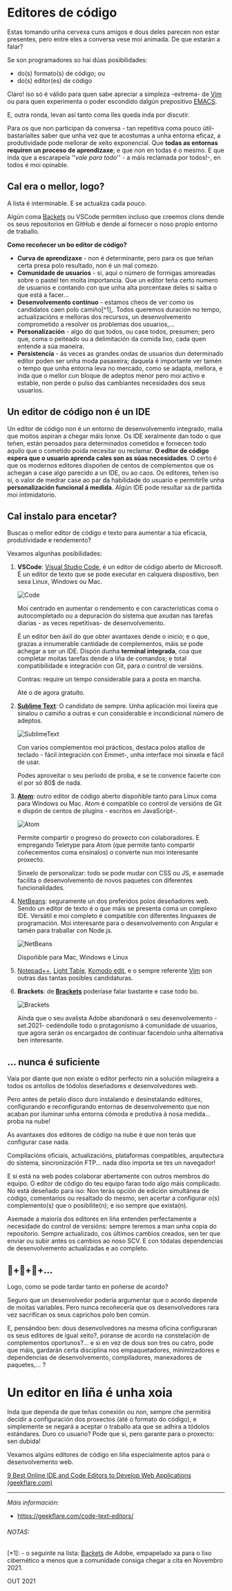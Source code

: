 # Editores de código

Estas tomando unha cervexa cuns amigos e dous deles parecen non estar presentes, pero entre eles a conversa vese moi animada. De que estarán a falar?

Se son programadores so hai dúas posibilidades:

- do(s) formato(s) de código; ou
- do(s) editor(es) de código

Claro! iso só é válido para quen sabe apreciar a simpleza -extrema- de [Vim](vim.org) ou para quen experimenta o poder escondido dalgún prepositivo [EMACS](https://www.gnu.org/software/emacs/).

E, outra ronda, levan así tanto coma lles queda inda por discutir.

Para os que non participan da conversa - tan repetitiva coma pouco útil- bastaríalles saber que unha vez que te acostumas a unha entorna eficaz, a produtividade pode mellorar de xeito exponencial. Que **todas as entornas requiren un proceso de aprendizaxe**; e que non en todas é o mesmo. E que inda que a escarapela ''*vale para todo*'' - a máis reclamada por todos!-, en todos é moi opinable.

## Cal era o mellor, logo?

A lista é interminable. E se actualiza cada pouco.

Algún coma [Backets](https://brackets.io/) ou VSCode permiten incluso que creemos clons dende os seus repositorios en GitHub e dende aí fornecer o noso propio entorno de traballo.

**Como recoñecer un bo editor de código?** 

- **Curva de aprendizaxe** - non é determinante, pero para os que teñan certa presa polo resultado, non é un mal comezo.
- **Comunidade de usuarios** - si, aquí o número de formigas amoreadas sobre o pastel ten moita importancia. Que un editor teña certo numero de usuarios e contando con que unha alta porcentaxe deles si saiba o que está a facer... 
- **Desenvolvemento continuo** - estamos cheos de ver como os candidatos caen polo camiño[^1],. Todos queremos duración no tempo, actualizacións e melloras dos recursos, un desenvolvemento comprometido a resolver os problemas dos usuarios,...
- **Personalización** - algo do que todos, ou case todos, presumen; pero que, coma o peiteado ou a delimitación da comida lixo, cada quen entende a súa maneira.
- **Persistencia** - ás veces as grandes ondas de usuarios dun determinado editor poden ser unha moda pasaxeira; daquela é importante ver tamén o tempo que unha entorna leva no mercado, como se adapta, mellora, e inda que o mellor cun bloque de adeptos menor pero moi activo e estable, non perde o pulso das cambiantes necesidades dos seus usuarios.

## Un editor de código non é un IDE

Un editor de código non é un entorno de desenvolvemento integrado, malia que moitos aspiran a chegar máis lonxe. Os IDE xeralmente dan todo o que teñen, están pensados para determinados cometidos e fornecen todo aquilo que o cometido poida necesitar ou reclamar. **O editor de código espera que o usuario aprenda cales son as súas necesidades**. O certo é que os modernos editores dispoñen de centos de complementos que os achegan a case algo parecido a un IDE, ou ao caos.  Os editores, teñen iso si, o valor de medrar case ao par da habilidade do usuario e permitirlle unha **personalización funcional á medida**. Algún IDE pode resultar xa de partida moi intimidatorio.

## Cal instalo para encetar?

Buscas o mellor editor de código e texto para aumentar a túa eficacia, produtividade e rendemento?

Vexamos algunhas posibilidades:

1. **VSCode**: [Visual Studio Code](https://code.visualstudio.com/), é un editor de código aberto de Microsoft. É un editor de texto que se pode executar en calquera dispositivo, ben sexa Linux, Windows ou Mac.

   ![Code](https://pbs.twimg.com/media/Ex_OzQ4WUAIekiu.png)

   Moi centrado en aumentar o rendemento e con características coma o autocompletado ou a depuración do sistema que axudan nas tarefas diarias - as veces repetitivas- de desenvolvemento.

   É un editor ben áxil do que obter avantaxes dende o inicio; e o que, grazas a innumerable cantidade de complementos, máis se pode achegar a ser un IDE. Dispón dunha **terminal integrada**, coa que completar moitas tarefas dende a liña de comandos; e total compatibilidade e integración con Git, para o control de versións.

   Contras: require un tempo considerable para a posta en marcha. 

   Até o de agora gratuíto.

2. **[Sublime Text](https://www.sublimetext.com/)**: O candidato de sempre. Unha aplicación moi lixeira que sinalou o camiño a outras e cun considerable e incondicional número de adeptos.

   ![SublimeText](./assets/sublimetext-full.jpg)

   Con varios complementos moi prácticos, destaca polos atallos de teclado - fácil integración con Emmet-, unha interface moi sinxela e fácil de usar.

   Podes aproveitar o seu período de proba, e se te convence facerte con el por só 80$ de nada.

3. **[Atom](https://atom.io/)**: outro editor de código aberto dispoñible tanto para Linux coma para Windows ou Mac. Atom é compatible co control de versións de Git e dispón de centos de plugins - escritos en JavaScript-.

   ![Atom](https://flight-manual.atom.io/getting-started/images/windows-downloads.png)

   Permite compartir o progreso do proxecto con colaboradores. E empregando Teletype para Atom (‎que permite tanto compartir coñecementos coma ensinalos‎) o converte nun moi interesante proxecto.

   Sinxelo de personalizar: todo se pode mudar con CSS ou JS, e asemade facilita o desenvolvemento de novos paquetes con diferentes funcionalidades.

4. [NetBeans](https://netbeans.org/): seguramente un dos preferidos polos deseñadores web. Sendo un editor de texto é o que máis se presenta coma un complexo IDE. Versátil e moi completo é compatible con diferentes linguaxes de programación. Moi interesante para o desenvolvemento con Angular e tamén para traballar con Node.js.

   ![NetBeans](https://pbs.twimg.com/media/CZF2vWTUsAETj28.png)

   Dispoñible para Mac, Windows e Linux

5. [Notepad++](https://notepad-plus-plus.org/), [Light Table](http://lighttable.com/), [Komodo edit](https://www.activestate.com/products/komodo-ide/downloads/edit/), e o sempre referente [Vim](https://www.vim.org/) son outras das tantas posibles candidaturas.

6. **Brackets**: de **[Brackets](http://brackets.io/)** poderíase falar bastante e case todo bo.

   ![Brackets](https://brackets.io/img/hero.png)

   Aínda que o seu avalista Adobe abandonará o seu desenvolvemento -set.2021- cedéndolle todo o protagonismo á comunidade de usuarios, que agora serán os encargados de continuar facendoio unha alternativa ben interesante.

## ... nunca é suficiente

Vaia por diante que non existe o editor perfecto nin a solución milagreira a todos os antollos de tódolos deseñadores e desenvolvedores web.

Pero antes de petalo disco duro instalando e desinstalando editores, configurando e reconfigurando entornas de desenvolvemento que non acaban por iluminar unha entorna cómoda e produtiva á nosa medida... proba na nube!

As avantaxes dos editores de código na nube é que non terás que configurar case nada.

Compilacións oficiais, actualizacións, plataformas compatibles, arquitectura do sistema, sincronización FTP... nada diso importa se tes un navegador!

E si está na web podes colaborar abertamente con outros membros do equipo. O editor de código do teu equipo farao todo algo máis complicado. No está deseñado para iso: Non terás opción de edición simultánea de código, comentarios ou resaltado do mesmo, sen acertar a configurar o(s) complemento(s) que o posibilite(n); e iso sempre que exista(n).

Asemade a maioría dos editores en liña entenden perfectamente a necesidade do control de versións: sempre teremos a man unha copia do repositorio. Sempre actualizado, cos últimos cambios creados, sen ter que enviar ou subir antes os cambios ao noso SCV. E con tódalas dependencias de desenvolvemento actualizadas e ao completo.

## :beer:+:beer:+:beer:+...​

Logo, como se pode tardar tanto en poñerse de acordo?

Seguro que un desenvolvedor podería argumentar que o acordo depende de moitas variables. Pero nunca recoñecería que os desenvolvedores rara vez sacrifican os seus caprichos polo ben común.

E, pensándoo ben: dous desenvolvedores na mesma oficina configuraran os seus editores de igual xeito?, poranse de acordo na constelación de complementos oportunos?... e si en vez de dous son tres ou catro, pode que máis, gardarán certa disciplina nos empaquetadores, minimizadores e dependencias de desenvolvemento, compiladores, manexadores de paquetes,... ?

# Un editor en liña é unha xoia

Inda que dependa de que teñas conexión ou non, sempre che permitirá decidir a configuración dos proxectos (até o formato do código), e simplemente se negará a aceptar o traballo ata que se adhira a tódolos estándares. Duro co usuario? Pode que si, pero garante para o proxecto: sen dubida!

Vexamos algúns editores de código en liña especialmente aptos para o desenvolvemento web.



[9 Best Online IDE and Code Editors to Develop Web Applications (geekflare.com)](https://geekflare.com/online-code-editors/)



_____



*Máis información*:

- https://geekflare.com/code-text-editors/

  

###### NOTAS:

[*1]:  - o seguinte na lista: [Backets](https://brackets.io/) de Adobe, empapelado xa para o lixo cibernético a menos que a comunidade consiga chegar a cita en Novembro 2021. 



OUT 2021
